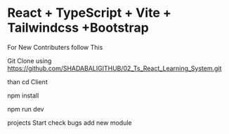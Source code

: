 # React + TypeScript + Vite + Tailwindcss +Bootstrap


For New Contributers 
follow This

Git Clone using https://github.com/SHADABALIGITHUB/02_Ts_React_Learning_System.git

than cd Client 
 
 npm install

 npm run dev

 projects Start check bugs add new module 
 
